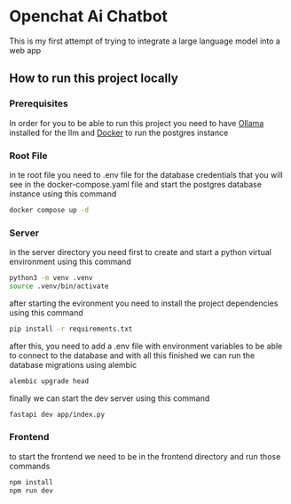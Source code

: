 # Openchat Ai Chatbot

This is my first attempt of trying to integrate a large language model into a web app

## How to run this project locally

### Prerequisites

In order for you to be able to run this project you need to have [Ollama](https://ollama.com/) installed for the llm and [Docker](https://www.docker.com/products/docker-desktop/) to run the postgres instance

### Root File

in te root file you need to .env file for the database credentials that you will see in the docker-compose.yaml file and start the postgres database instance using this command

```bash
docker compose up -d
```

### Server

in the server directory you need first to create and start a python virtual environment using this command

```bash
python3 -m venv .venv
source .venv/bin/activate
```

after starting the evironment you need to install the project dependencies using this command

```bash
pip install -r requirements.txt
```

after this, you need to add a .env file with environment variables to be able to connect to the database and with all this finished we can run the database migrations using alembic

```bash
alembic upgrade head
```

finally we can start the dev server using this command

```bash
fastapi dev app/index.py
```

### Frontend

to start the frontend we need to be in the frontend directory and run those commands

```bash
npm install
npm run dev
```
